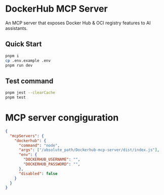 # DockerHub MCP Server

An MCP server that exposes Docker Hub & OCI registry features to AI assistants.

## Quick Start

```bash
pnpm i
cp .env.example .env
pnpm run dev

```

## Test command

```bash
pnpm jest --clearCache
pnpm test

```

# MCP server congiguration
```json
{
  "mcpServers": {
    "dockerhub": {
      "command": "node",
      "args": ["/absolute_path/Dockerhub-mcp-server/dist/index.js"],
      "env": {
        "DOCKERHUB_USERNAME": "",
        "DOCKERHUB_PASSWORD": "",
      },
      "disabled": false
    }
  }
}
```

 